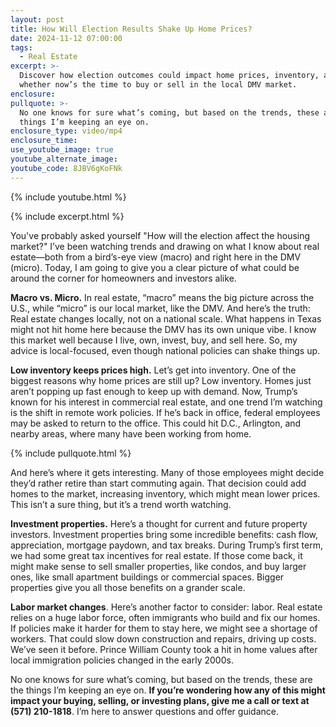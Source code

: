 ```yaml
---
layout: post
title: How Will Election Results Shake Up Home Prices?
date: 2024-11-12 07:00:00
tags:
  - Real Estate
excerpt: >-
  Discover how election outcomes could impact home prices, inventory, and
  whether now’s the time to buy or sell in the local DMV market.
enclosure:
pullquote: >-
  No one knows for sure what’s coming, but based on the trends, these are the
  things I’m keeping an eye on.
enclosure_type: video/mp4
enclosure_time:
use_youtube_image: true
youtube_alternate_image:
youtube_code: 8JBV6gKoFNk
---
```

{% include youtube.html %}

{% include excerpt.html %}

You've probably asked yourself "How will the election affect the housing market?" I’ve been watching trends and drawing on what I know about real estate—both from a bird’s-eye view (macro) and right here in the DMV (micro). Today, I am going to give you a clear picture of what could be around the corner for homeowners and investors alike.

**Macro vs. Micro.** In real estate, “macro” means the big picture across the U.S., while “micro” is our local market, like the DMV. And here’s the truth: Real estate changes locally, not on a national scale. What happens in Texas might not hit home here because the DMV has its own unique vibe. I know this market well because I live, own, invest, buy, and sell here. So, my advice is local-focused, even though national policies can shake things up.

**Low inventory keeps prices high.** Let’s get into inventory. One of the biggest reasons why home prices are still up? Low inventory. Homes just aren’t popping up fast enough to keep up with demand. Now, Trump’s known for his interest in commercial real estate, and one trend I’m watching is the shift in remote work policies. If he’s back in office, federal employees may be asked to return to the office. This could hit D.C., Arlington, and nearby areas, where many have been working from home.

{% include pullquote.html %}

And here’s where it gets interesting. Many of those employees might decide they’d rather retire than start commuting again. That decision could add homes to the market, increasing inventory, which might mean lower prices. This isn’t a sure thing, but it’s a trend worth watching.

**Investment properties.** Here’s a thought for current and future property investors. Investment properties bring some incredible benefits: cash flow, appreciation, mortgage paydown, and tax breaks. During Trump’s first term, we had some great tax incentives for real estate. If those come back, it might make sense to sell smaller properties, like condos, and buy larger ones, like small apartment buildings or commercial spaces. Bigger properties give you all those benefits on a grander scale.

**Labor market changes**. Here’s another factor to consider: labor. Real estate relies on a huge labor force, often immigrants who build and fix our homes. If policies make it harder for them to stay here, we might see a shortage of workers. That could slow down construction and repairs, driving up costs. We’ve seen it before. Prince William County took a hit in home values after local immigration policies changed in the early 2000s.

No one knows for sure what’s coming, but based on the trends, these are the things I’m keeping an eye on. **If you’re wondering how any of this might impact your buying, selling, or investing plans, give me a call or text at (571) 210-1818**. I’m here to answer questions and offer guidance.

&nbsp;